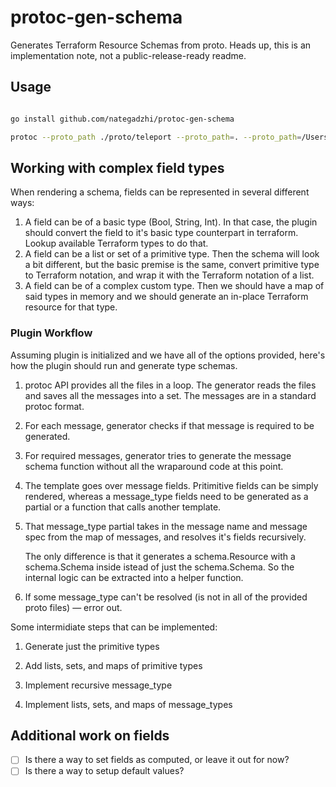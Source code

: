 # protoc-gen-schema

Generates Terraform Resource Schemas from proto. Heads up, this is an
implementation note, not a public-release-ready readme.

## Usage

```bash

go install github.com/nategadzhi/protoc-gen-schema

protoc --proto_path ./proto/teleport --proto_path=. --proto_path=/Users/xnutsive/go/src/github.com/gravitational/teleport/vendor/github.com/gogo/protobuf --proto_path=/Users/xnutsive/go/src types.proto --tfschema_out=./out/teleport --go_out=./out/teleport --tfschema_opt="types=Metadata UserSpecV2 UserV2"

```

## Working with complex field types

When rendering a schema, fields can be represented in several different ways:

1. A field can be of a basic type (Bool, String, Int). In that case, the plugin
   should convert the field to it's basic type counterpart in terraform. Lookup
   available Terraform types to do that.
2. A field can be a list or set of a primitive type. Then the schema will look a
   bit different, but the basic premise is the same, convert primitive type to
   Terraform notation, and wrap it with the Terraform notation of a list.
3. A field can be of a complex custom type. Then we should have a map of said
   types in memory and we should generate an in-place Terraform resource for
   that type.

### Plugin Workflow

Assuming plugin is initialized and we have all of the options provided, here's
how the plugin should run and generate type schemas.

1. protoc API provides all the files in a loop. The generator reads the files
   and saves all the messages into a set. The messages are in a standard protoc
   format.

2. For each message, generator checks if that message is required to be
   generated.

3. For required messages, generator tries to generate the message schema
   function without all the wraparound code at this point.

4. The template goes over message fields. Pritimitive fields can be simply
   rendered, whereas a message_type fields need to be generated as a partial or
   a function that calls another template.

5. That message_type partial takes in the message name and message spec from the
   map of messages, and resolves it's fields recursively.

   The only difference is that it generates a schema.Resource with a
   schema.Schema inside istead of just the schema.Schema. So the internal logic
   can be extracted into a helper function.

6. If some message_type can't be resolved (is not in all of the provided proto
   files) — error out.

Some intermidiate steps that can be implemented:

1. Generate just the primitive types
2. Add lists, sets, and maps of primitive types

3. Implement recursive message_type
4. Implement lists, sets, and maps of message_types

## Additional work on fields

- [ ] Is there a way to set fields as computed, or leave it out for now?
- [ ] Is there a way to setup default values?
